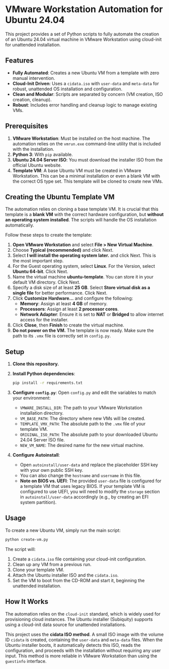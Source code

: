 # VMware Workstation Automation for Ubuntu 24.04

This project provides a set of Python scripts to fully automate the creation of an Ubuntu 24.04 virtual machine in VMware Workstation using cloud-init for unattended installation.

## Features

- **Fully Automated**: Creates a new Ubuntu VM from a template with zero manual intervention.
- **Cloud-Init Driven**: Uses a `cidata.iso` with `user-data` and `meta-data` for robust, unattended OS installation and configuration.
- **Clean and Modular**: Scripts are separated by concern (VM creation, ISO creation, cleanup).
- **Robust**: Includes error handling and cleanup logic to manage existing VMs.

## Prerequisites

1.  **VMware Workstation**: Must be installed on the host machine. The automation relies on the `vmrun.exe` command-line utility that is included with the installation.
2.  **Python 3**: With `pip` available.
3.  **Ubuntu 24.04 Server ISO**: You must download the installer ISO from the official Ubuntu website.
4.  **Template VM**: A base Ubuntu VM must be created in VMware Workstation. This can be a minimal installation or even a blank VM with the correct OS type set. This template will be cloned to create new VMs.

## Creating the Ubuntu Template VM

The automation relies on cloning a base template VM. It is crucial that this template is a **blank VM** with the correct hardware configuration, but **without an operating system installed**. The scripts will handle the OS installation automatically.

Follow these steps to create the template:

1.  **Open VMware Workstation** and select **File > New Virtual Machine**.
2.  Choose **Typical (recommended)** and click Next.
3.  Select **I will install the operating system later.** and click Next. This is the most important step.
4.  For the Guest operating system, select **Linux**. For the Version, select **Ubuntu 64-bit**. Click Next.
5.  Name the virtual machine **ubuntu-template**. You can store it in your default VM directory. Click Next.
6.  Specify a disk size of at least **25 GB**. Select **Store virtual disk as a single file** for better performance. Click Next.
7.  Click **Customize Hardware...** and configure the following:
    - **Memory**: Assign at least **4 GB** of memory.
    - **Processors**: Assign at least **2 processor cores**.
    - **Network Adapter**: Ensure it is set to **NAT** or **Bridged** to allow internet access for the installer.
8.  Click **Close**, then **Finish** to create the virtual machine.
9.  **Do not power on the VM.** The template is now ready. Make sure the path to its `.vmx` file is correctly set in `config.py`.

## Setup

1.  **Clone this repository.**
2.  **Install Python dependencies**:
    ```bash
    pip install -r requirements.txt
    ```
3.  **Configure `config.py`**:
    Open `config.py` and edit the variables to match your environment:
    - `VMWARE_INSTALL_DIR`: The path to your VMware Workstation installation directory.
    - `VM_BASE_PATH`: The directory where new VMs will be created.
    - `TEMPLATE_VMX_PATH`: The absolute path to the `.vmx` file of your template VM.
    - `ORIGINAL_ISO_PATH`: The absolute path to your downloaded Ubuntu 24.04 Server ISO file.
    - `NEW_VM_NAME`: The desired name for the new virtual machine.

4.  **Configure Autoinstall**:
    - Open `autoinstall/user-data` and replace the placeholder SSH key with your own public SSH key.
    - You can also change the `hostname` and `username` in this file.
    - **Note on BIOS vs. UEFI**: The provided `user-data` file is configured for a template VM that uses legacy BIOS. If your template VM is configured to use UEFI, you will need to modify the `storage` section in `autoinstall/user-data` accordingly (e.g., by creating an EFI system partition).

## Usage

To create a new Ubuntu VM, simply run the main script:

```bash
python create-vm.py
```

The script will:
1.  Create a `cidata.iso` file containing your cloud-init configuration.
2.  Clean up any VM from a previous run.
3.  Clone your template VM.
4.  Attach the Ubuntu installer ISO and the `cidata.iso`.
5.  Set the VM to boot from the CD-ROM and start it, beginning the unattended installation.

## How It Works

The automation relies on the `cloud-init` standard, which is widely used for provisioning cloud instances. The Ubuntu installer (Subiquity) supports using a cloud-init data source for unattended installations.

This project uses the **cidata ISO method**. A small ISO image with the volume ID `cidata` is created, containing the `user-data` and `meta-data` files. When the Ubuntu installer boots, it automatically detects this ISO, reads the configuration, and proceeds with the installation without requiring any user input. This method is more reliable in VMware Workstation than using the `guestinfo` interface.
